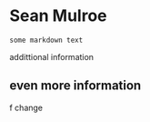 # Sean Mulroe

```
some markdown text
```

addittional information

## even more information

f change
